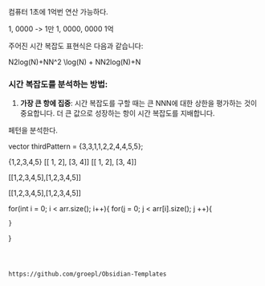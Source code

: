 

컴퓨터 1초에 1억번 연산 가능하다.

1, 0000  -> 1만
1, 0000, 0000 1억


주어진 시간 복잡도 표현식은 다음과 같습니다:

N2log⁡(N)+NN^2 \log(N) + NN2log(N)+N

### 시간 복잡도를 분석하는 방법:

1. **가장 큰 항에 집중**: 시간 복잡도를 구할 때는 큰 NNN에 대한 상한을 평가하는 것이 중요합니다. 더 큰 값으로 성장하는 항이 시간 복잡도를 지배합니다.



페턴을 분석한다.


vector<int> thirdPattern = {3,3,1,1,2,2,4,4,5,5};



{1,2,3,4,5}
[[ 1, 2], [3, 4]] [[ 1, 2], [3, 4]]

[[1,2,3,4,5],[1,2,3,4,5]]

[[1,2,3,4,5],[1,2,3,4,5]]




for(int i = 0; i < arr.size(); i++){
	for(j = 0; j < arr[i].size(); j ++){
		
	
	}
}

```



https://github.com/groepl/Obsidian-Templates